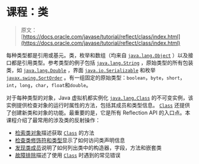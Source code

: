 # 课程：类

> 原文： [https://docs.oracle.com/javase/tutorial/reflect/class/index.html](https://docs.oracle.com/javase/tutorial/reflect/class/index.html)

每种类型都是引用或基元。类，枚举和数组（均来自 [`java.lang.Object`](https://docs.oracle.com/javase/8/docs/api/java/lang/Object.html) ）以及接口都是引用类型。参考类型的例子包括 [`java.lang.String`](https://docs.oracle.com/javase/8/docs/api/java/lang/String.html) ，原始类型的所有包装类，如 [`java.lang.Double`](https://docs.oracle.com/javase/8/docs/api/java/lang/Double.html) ，界面 [`java.io.Serializable`](https://docs.oracle.com/javase/8/docs/api/java/io/Serializable.html) 和枚举 [`javax.swing.SortOrder`](https://docs.oracle.com/javase/8/docs/api/javax/swing/SortOrder.html) 。有一组固定的原始类型：`boolean`，`byte`，`short`，`int`，`long`，`char`，`float`和`double`。

对于每种类型的对象，Java 虚拟机都实例化 [`java.lang.Class`](https://docs.oracle.com/javase/8/docs/api/java/lang/Class.html) 的不可变实例，该实例提供检查对象的运行时属性的方法，包括其成员和类型信息。 [`Class`](https://docs.oracle.com/javase/8/docs/api/java/lang/Class.html) 还提供了创建新类和对象的功能。最重要的是，它是所有 Reflection API 的入口点。本课程介绍了最常用的涉及类的反射操作：

*   [检索类对象](classNew.html)描述获取 [`Class`](https://docs.oracle.com/javase/8/docs/api/java/lang/Class.html) 的方法
*   [检查类修饰符和类型](classModifiers.html)显示了如何访问类声明信息
*   [发现类成员](classMembers.html)说明了如何列出类中的构造器，字段，方法和嵌套类
*   [故障排除](classTrouble.html)描述了使用 [`Class`](https://docs.oracle.com/javase/8/docs/api/java/lang/Class.html) 时遇到的常见错误
